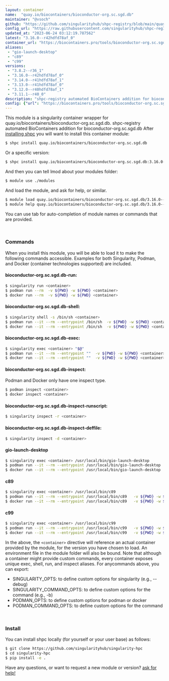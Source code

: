 ```yaml
---
layout: container
name:  "quay.io/biocontainers/bioconductor-org.sc.sgd.db"
maintainer: "@vsoch"
github: "https://github.com/singularityhub/shpc-registry/blob/main/quay.io/biocontainers/bioconductor-org.sc.sgd.db/container.yaml"
config_url: "https://raw.githubusercontent.com/singularityhub/shpc-registry/main/quay.io/biocontainers/bioconductor-org.sc.sgd.db/container.yaml"
updated_at: "2023-06-24 03:12:19.787562"
latest: "3.16.0--r42hdfd78af_0"
container_url: "https://biocontainers.pro/tools/bioconductor-org.sc.sgd.db"
aliases:
 - "gio-launch-desktop"
 - "c89"
 - "c99"
versions:
 - "3.8.2--r36_1"
 - "3.16.0--r42hdfd78af_0"
 - "3.14.0--r41hdfd78af_1"
 - "3.13.0--r41hdfd78af_0"
 - "3.12.0--r40hdfd78af_1"
 - "3.11.1--r40_0"
description: "shpc-registry automated BioContainers addition for bioconductor-org.sc.sgd.db"
config: {"url": "https://biocontainers.pro/tools/bioconductor-org.sc.sgd.db", "maintainer": "@vsoch", "description": "shpc-registry automated BioContainers addition for bioconductor-org.sc.sgd.db", "latest": {"3.16.0--r42hdfd78af_0": "sha256:4bb073cb4af5c63ab83ab285f09f80c2cd01ddcd4d18e8eb0a76758fd314225e"}, "tags": {"3.8.2--r36_1": "sha256:ec7035838dc3494edd508eb050d5029036d9d7e59fc46ba727b5126219a11f59", "3.16.0--r42hdfd78af_0": "sha256:4bb073cb4af5c63ab83ab285f09f80c2cd01ddcd4d18e8eb0a76758fd314225e", "3.14.0--r41hdfd78af_1": "sha256:dcc1535ab66888cd7bbff2b59f4c918899d2c89b9ea43fc64af4c3f22d950999", "3.13.0--r41hdfd78af_0": "sha256:5273de7c4fa37ec1b5c0a41d39b954ef8107402b1b8d4d9ef9e169b412702515", "3.12.0--r40hdfd78af_1": "sha256:a8df1fcf396ed2529df32620ab43b04eb7e6cd57345321ce16f633de58a9e973", "3.11.1--r40_0": "sha256:751afc9a73e550c266296d3c8b16b224539a4b5cb6b6798242c38da94c1a663d"}, "docker": "quay.io/biocontainers/bioconductor-org.sc.sgd.db", "aliases": {"gio-launch-desktop": "/usr/local/bin/gio-launch-desktop", "c89": "/usr/local/bin/c89", "c99": "/usr/local/bin/c99"}}
---
```


This module is a singularity container wrapper for quay.io/biocontainers/bioconductor-org.sc.sgd.db.
shpc-registry automated BioContainers addition for bioconductor-org.sc.sgd.db
After [installing shpc](#install) you will want to install this container module:


```bash
$ shpc install quay.io/biocontainers/bioconductor-org.sc.sgd.db
```

Or a specific version:

```bash
$ shpc install quay.io/biocontainers/bioconductor-org.sc.sgd.db:3.16.0--r42hdfd78af_0
```

And then you can tell lmod about your modules folder:

```bash
$ module use ./modules
```

And load the module, and ask for help, or similar.

```bash
$ module load quay.io/biocontainers/bioconductor-org.sc.sgd.db/3.16.0--r42hdfd78af_0
$ module help quay.io/biocontainers/bioconductor-org.sc.sgd.db/3.16.0--r42hdfd78af_0
```

You can use tab for auto-completion of module names or commands that are provided.

<br>

### Commands

When you install this module, you will be able to load it to make the following commands accessible.
Examples for both Singularity, Podman, and Docker (container technologies supported) are included.

#### bioconductor-org.sc.sgd.db-run:

```bash
$ singularity run <container>
$ podman run --rm  -v ${PWD} -w ${PWD} <container>
$ docker run --rm  -v ${PWD} -w ${PWD} <container>
```

#### bioconductor-org.sc.sgd.db-shell:

```bash
$ singularity shell -s /bin/sh <container>
$ podman run --it --rm --entrypoint /bin/sh  -v ${PWD} -w ${PWD} <container>
$ docker run --it --rm --entrypoint /bin/sh  -v ${PWD} -w ${PWD} <container>
```

#### bioconductor-org.sc.sgd.db-exec:

```bash
$ singularity exec <container> "$@"
$ podman run --it --rm --entrypoint ""  -v ${PWD} -w ${PWD} <container> "$@"
$ docker run --it --rm --entrypoint ""  -v ${PWD} -w ${PWD} <container> "$@"
```

#### bioconductor-org.sc.sgd.db-inspect:

Podman and Docker only have one inspect type.

```bash
$ podman inspect <container>
$ docker inspect <container>
```

#### bioconductor-org.sc.sgd.db-inspect-runscript:

```bash
$ singularity inspect -r <container>
```

#### bioconductor-org.sc.sgd.db-inspect-deffile:

```bash
$ singularity inspect -d <container>
```


#### gio-launch-desktop

```bash
$ singularity exec <container> /usr/local/bin/gio-launch-desktop
$ podman run --it --rm --entrypoint /usr/local/bin/gio-launch-desktop   -v ${PWD} -w ${PWD} <container> -c " $@"
$ docker run --it --rm --entrypoint /usr/local/bin/gio-launch-desktop   -v ${PWD} -w ${PWD} <container> -c " $@"
```


#### c89

```bash
$ singularity exec <container> /usr/local/bin/c89
$ podman run --it --rm --entrypoint /usr/local/bin/c89   -v ${PWD} -w ${PWD} <container> -c " $@"
$ docker run --it --rm --entrypoint /usr/local/bin/c89   -v ${PWD} -w ${PWD} <container> -c " $@"
```


#### c99

```bash
$ singularity exec <container> /usr/local/bin/c99
$ podman run --it --rm --entrypoint /usr/local/bin/c99   -v ${PWD} -w ${PWD} <container> -c " $@"
$ docker run --it --rm --entrypoint /usr/local/bin/c99   -v ${PWD} -w ${PWD} <container> -c " $@"
```



In the above, the `<container>` directive will reference an actual container provided
by the module, for the version you have chosen to load. An environment file in the
module folder will also be bound. Note that although a container
might provide custom commands, every container exposes unique exec, shell, run, and
inspect aliases. For anycommands above, you can export:

 - SINGULARITY_OPTS: to define custom options for singularity (e.g., --debug)
 - SINGULARITY_COMMAND_OPTS: to define custom options for the command (e.g., -b)
 - PODMAN_OPTS: to define custom options for podman or docker
 - PODMAN_COMMAND_OPTS: to define custom options for the command

<br>

### Install

You can install shpc locally (for yourself or your user base) as follows:

```bash
$ git clone https://github.com/singularityhub/singularity-hpc
$ cd singularity-hpc
$ pip install -e .
```

Have any questions, or want to request a new module or version? [ask for help!](https://github.com/singularityhub/singularity-hpc/issues)